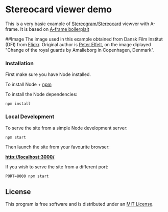 # Stereocard viewer demo
This is a very basic example of [Stereogram/Stereocard](https://en.wikipedia.org/wiki/Stereoscopy) viewver with A-frame. It is based on [A-frame boilerplait](https://github.com/aframevr/aframe-boilerplate)

##Image
The image used in this example obtained from Dansk Film Institut (DFI) from [Flickr](https://www.flickr.com/photos/36461985@N08/albums/72157630126687930). Original author is [Peter Elfelt](https://en.wikipedia.org/wiki/Peter_Elfelt), on the image diplayed "Change of the royal guards by Amalieborg in Copenhagen, Denmark".

### Installation

First make sure you have Node installed.

To install Node + [npm](https://www.npmjs.com)

To install the Node dependencies:

    npm install


### Local Development

To serve the site from a simple Node development server:

    npm start

Then launch the site from your favourite browser:

[__http://localhost:3000/__](http://localhost:3000/)

If you wish to serve the site from a different port:

    PORT=8000 npm start


## License

This program is free software and is distributed under an [MIT License](LICENSE).
